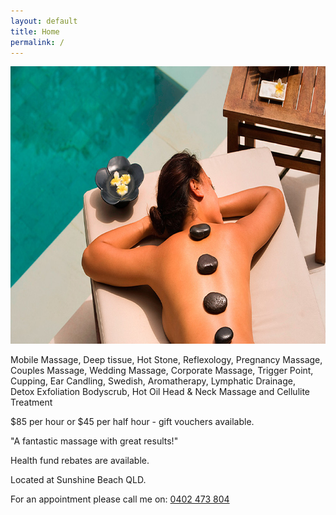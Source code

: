 ```yaml
---
layout: default
title: Home
permalink: /
---
```


<section>
  <div class="bg">
    <img src="/img/hero.jpg" width="790" height="444">
    <article>
      <p>Mobile Massage, Deep tissue, Hot Stone, Reflexology, Pregnancy Massage,<br>
        Couples Massage, Wedding Massage, Corporate Massage, Trigger Point,<br>
        Cupping, Ear Candling, Swedish, Aromatherapy, Lymphatic Drainage,<br>
        Detox Exfoliation Bodyscrub, Hot Oil Head &amp; Neck Massage and Cellulite Treatment</p>
      <p>$85 per hour or $45 per half hour - gift vouchers available.</p>
      <p>&quot;A fantastic massage with great results!&quot;</p>
      <p>Health fund rebates are available.</p>
      <p>Located at Sunshine Beach QLD.</p>
      <p>For an appointment please call me on: <a href="tel:0402473804">0402 473 804</a></p>
    </article>
  </div>
</section>
